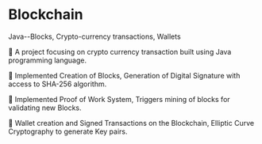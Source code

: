 # Blockchain
Java--Blocks, Crypto-currency transactions, Wallets

	A project focusing on crypto currency transaction built using Java programming language.

	Implemented Creation of Blocks, Generation of Digital Signature with access to SHA-256 algorithm.

	Implemented Proof of Work System, Triggers mining of blocks for validating new Blocks.

	Wallet creation and Signed Transactions on the Blockchain, Elliptic Curve Cryptography to generate Key pairs.

